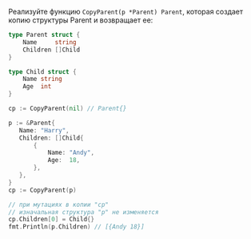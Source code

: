 Реализуйте функцию `CopyParent(p *Parent) Parent`, которая создает копию структуры Parent и возвращает ее:

```go
type Parent struct {
	Name     string
	Children []Child
}

type Child struct {
	Name string
	Age  int
}

cp := CopyParent(nil) // Parent{}

p := &Parent{
   Name: "Harry",
   Children: []Child{
       {
           Name: "Andy",
           Age:  18,
       },
   },
}
cp := CopyParent(p)

// при мутациях в копии "cp"
// изначальная структура "p" не изменяется
cp.Children[0] = Child{}
fmt.Println(p.Children) // [{Andy 18}]
```
